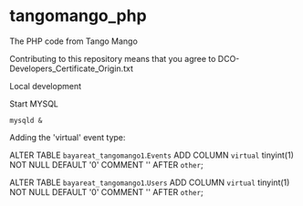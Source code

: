 # tangomango_php
The PHP code from Tango Mango

Contributing to this repository means that you agree to
DCO-Developers_Certificate_Origin.txt


Local development

Start  MYSQL

`mysqld &`

Adding the 'virtual' event type:


ALTER TABLE `bayareat_tangomango1`.`Events` ADD COLUMN `virtual` tinyint(1) NOT NULL DEFAULT '0' COMMENT '' AFTER `other`;

ALTER TABLE `bayareat_tangomango1`.`Users` ADD COLUMN `virtual` tinyint(1) NOT NULL DEFAULT '0' COMMENT '' AFTER `other`;
